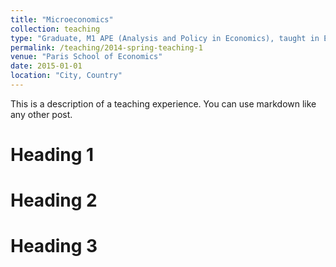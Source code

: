 ```yaml
---
title: "Microeconomics"
collection: teaching
type: "Graduate, M1 APE (Analysis and Policy in Economics), taught in English"
permalink: /teaching/2014-spring-teaching-1
venue: "Paris School of Economics"
date: 2015-01-01
location: "City, Country"
---
```


This is a description of a teaching experience. You can use markdown like any other post.

Heading 1
======

Heading 2
======

Heading 3
======
